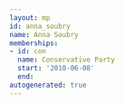 ```yaml
---
layout: mp
id: anna_soubry
name: Anna Soubry
memberships:
- id: con
  name: Conservative Party
  start: '2010-06-08'
  end: 
autogenerated: true
---
```

